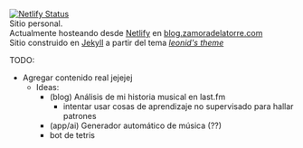 [![Netlify Status](https://api.netlify.com/api/v1/badges/232579ba-bb0a-4224-b7f5-b6e84b762a4e/deploy-status)](https://app.netlify.com/sites/lucid-kowalevski-5d3b11/deploys) <br>
Sitio personal. <br>
Actualmente hosteando desde [Netlify](https://www.netlify.com/) en [blog.zamoradelatorre.com](https://zamoradelatorre.com/) <br> <!-- DOMINIO EN NAMECHEAP -->
Sitio construido en [Jekyll](http://jekyllrb.com/) a partir del tema [*leonid's theme*](http://github.com/renyuanz/leonids/) <br>

TODO:
- Agregar contenido real jejejej
	- Ideas:
		- (blog) Análisis de mi historia musical en last.fm
			- intentar usar cosas de aprendizaje no supervisado para hallar patrones
		- (app/ai) Generador automático de música (??)
		- bot de tetris
